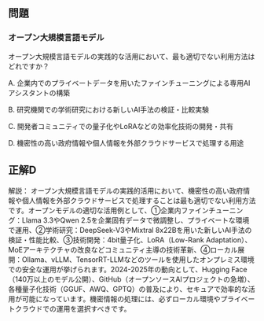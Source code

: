 ## 問題
### オープン大規模言語モデル
オープン大規模言語モデルの実践的な活用において、最も適切でない利用方法はどれですか？

A. 企業内でのプライベートデータを用いたファインチューニングによる専用AIアシスタントの構築

B. 研究機関での学術研究における新しいAI手法の検証・比較実験

C. 開発者コミュニティでの量子化やLoRAなどの効率化技術の開発・共有

D. 機密性の高い政府情報や個人情報を外部クラウドサービスで処理する用途

## 正解D

解説：
オープン大規模言語モデルの実践的活用において、機密性の高い政府情報や個人情報を外部クラウドサービスで処理することは最も適切でない利用方法です。オープンモデルの適切な活用例として、①企業内ファインチューニング：Llama 3.3やQwen 2.5を企業固有データで微調整し、プライベートな環境で運用、②学術研究：DeepSeek-V3やMixtral 8x22Bを用いた新しいAI手法の検証・性能比較、③技術開発：4bit量子化、LoRA（Low-Rank Adaptation）、MoEアーキテクチャの改良などコミュニティ主導の技術革新、④ローカル展開：Ollama、vLLM、TensorRT-LLMなどのツールを使用したオンプレミス環境での安全な運用が挙げられます。2024-2025年の動向として、Hugging Face（140万以上のモデル公開）、GitHub（オープンソースAIプロジェクトの急増）、各種量子化技術（GGUF、AWQ、GPTQ）の普及により、セキュアで効率的な活用が可能になっています。機密情報の処理には、必ずローカル環境やプライベートクラウドでの運用を選択すべきです。 